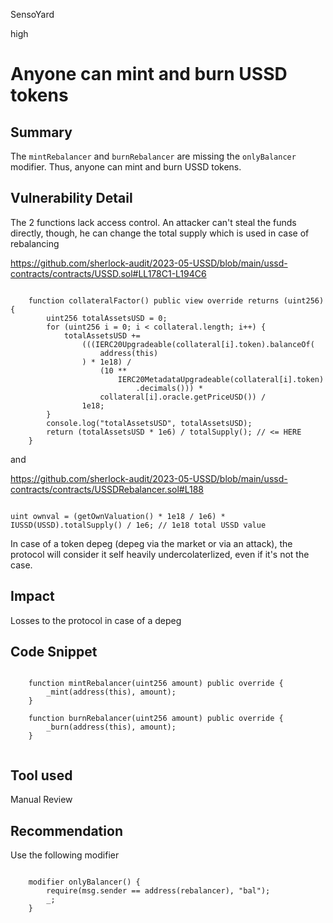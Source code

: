 SensoYard

high

# Anyone can mint and burn USSD tokens

## Summary

The `mintRebalancer` and `burnRebalancer` are missing the `onlyBalancer` modifier. Thus, anyone can mint and burn USSD tokens. 

## Vulnerability Detail

The 2 functions lack access control. An attacker can't steal the funds directly, though, he can change the total supply which is used in case of rebalancing 

https://github.com/sherlock-audit/2023-05-USSD/blob/main/ussd-contracts/contracts/USSD.sol#LL178C1-L194C6

```solidity 

    function collateralFactor() public view override returns (uint256) {
        uint256 totalAssetsUSD = 0;
        for (uint256 i = 0; i < collateral.length; i++) {
            totalAssetsUSD +=
                (((IERC20Upgradeable(collateral[i].token).balanceOf(
                    address(this)
                ) * 1e18) /
                    (10 **
                        IERC20MetadataUpgradeable(collateral[i].token)
                            .decimals())) *
                    collateral[i].oracle.getPriceUSD()) /
                1e18;
        }
        console.log("totalAssetsUSD", totalAssetsUSD);
        return (totalAssetsUSD * 1e6) / totalSupply(); // <= HERE
    }
```

and 

https://github.com/sherlock-audit/2023-05-USSD/blob/main/ussd-contracts/contracts/USSDRebalancer.sol#L188

```solidity 

uint ownval = (getOwnValuation() * 1e18 / 1e6) * IUSSD(USSD).totalSupply() / 1e6; // 1e18 total USSD value
```

In case of a token depeg (depeg via the market or via an attack), the protocol will consider it self heavily undercolaterlized, even if it's not the case.
## Impact

Losses to the protocol in case of a depeg

## Code Snippet

```solidity

    function mintRebalancer(uint256 amount) public override {
        _mint(address(this), amount);
    }

    function burnRebalancer(uint256 amount) public override {
        _burn(address(this), amount);
    }


```

## Tool used

Manual Review

## Recommendation

Use the following modifier 

```solidity

    modifier onlyBalancer() {
        require(msg.sender == address(rebalancer), "bal");
        _;
    }
```

